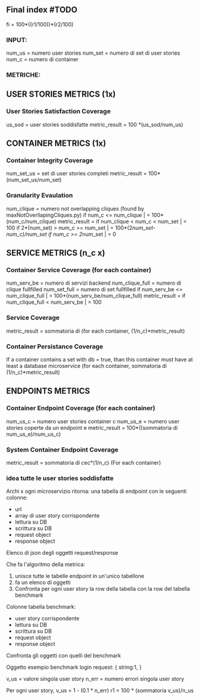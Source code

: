 ## Final index #TODO
fi = 100*((r1/100))*(r2/100)


### INPUT:
num_us = numero user stories
num_set = numero di set di user stories
num_c = numero di container


### METRICHE:

## USER STORIES METRICS (1x)

### User Stories Satisfaction Coverage
us_sod = user stories soddisfatte
metric_result = 100 *(us_sod/num_us)
  
## CONTAINER METRICS (1x)

### Container Integrity Coverage
num_set_us = set di user stories completi
metric_result = 100*(num_set_us/num_set)

### Granularity Evaulation
num_clique = numero not overlapping cliques (found by maxNotOverllapingCliques.py)
                    if num_c <= num_clique               | = 100*(num_c/num_clique)
metric_result =     if num_clique < num_c < num_set      | = 100
                    if 2*(num_set) > num_c >= num_set    | = 100*(2*num_set-num_c)/num_set
                    if num_c >= 2*num_set                | = 0 
  
## SERVICE METRICS (n_c x)

### Container Service Coverage (for each container)
num_serv_be = numero di servizi backend
num_clique_full = numero di clique fullfilled
num_set_full = numero di set fullfilled
                    if num_serv_be <= num_clique_full           | = 100*(num_serv_be/num_clique_full)
metric_result =     if num_clique_full < num_serv_be            | = 100

### Service Coverage
metric_result = sommatoria di (for each container, (1/n_c)*metric_result)

### Container Persistance Coverage
If a container contains a set with db = true, than this container must have at least a database microservice
(for each container, sommatoria di (1/n_c)*metric_result)

<!-- ### persistance coverage
n_cdb = numero di container con almeno un set con db = true
ssc = sommatoria di (Per ogni container con un set con db = true, (1/n_cdb)*scc) -->


## ENDPOINTS METRICS

### Container Endpoint Coverage (for each container)
num_us_c = numero user stories container c
num_us_e = numero user stories coperte da un endpoint e
metric_result = 100*((sommatoria di num_us_e)/num_us_c)

### System Container Endpoint Coverage 
metric_result = sommatoria di cec*(1/n_c) (For each container)




### idea tutte le user stories soddisfatte

Archi x ogni microservizio ritorna:
una tabella di endpoint con le seguenti colonne:
- url
- array di user story corrispondente
- lettura su DB
- scrittura su DB
- request object
- response object

Elenco di json degli oggetti request/response


Che fa l'algoritmo della metrica:
1) unisce tutte le tabelle endpoint in un'unico tabellone
2) fa un elenco di oggetti
3) Confronta per ogni user story la row della tabella con la row del tabella benchmark

Colonne tabella benchmark:
- user story corrispondente
- lettura su DB
- scrittura su DB
- request object
- response object

Confronta gli oggetti con quelli del benchmark

Oggetto esempio benchmark login request:
{
    string:1,
}

v_us = valore singola user story
n_err = numero errori singola user story

Per ogni user story, v_us = 1 - (0.1 * n_err)
r1 = 100 * (sommatoria v_us)/n_us
